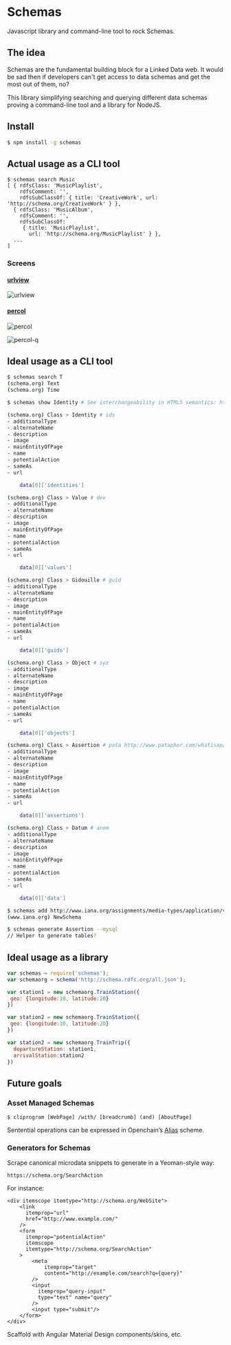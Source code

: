 # Schemas

Javascript library and command-line tool to rock Schemas.

## The idea

Schemas are the fundamental building block for a Linked Data web. It would be sad then if developers can't get access to data schemas and get the most out of them, no?

This library simplifying searching and querying different data schemas proving a command-line tool and a library for NodeJS.

## Install
```bash
$ npm install -g schemas
```

## Actual usage as a CLI tool

```
$ schemas search Music
[ { rdfsClass: 'MusicPlaylist',
    rdfsComment: '',
    rdfsSubClassOf: { title: 'CreativeWork', url: 'http://schema.org/CreativeWork' } },
  { rdfsClass: 'MusicAlbum',
    rdfsComment: '',
    rdfsSubClassOf: 
     { title: 'MusicPlaylist',
       url: 'http://schema.org/MusicPlaylist' } },
  ...
]
```

### Screens

#### [urlview][urlview]

![urlview](https://raw.githubusercontent.com/nerdfiles/schemas/master/img/urlview.png)

#### [percol][percol]

![percol](https://raw.githubusercontent.com/nerdfiles/schemas/master/img/percol.png)

![percol-q](https://raw.githubusercontent.com/nerdfiles/schemas/master/img/percol-q.png)

## Ideal usage as a CLI tool
```bash 
$ schemas search T
(schema.org) Text
(schema.org) Time

$ schemas show Identity # See interchangeability in HTML5 semantics: https://schema.org/author

(schema.org) Class > Identity # ids
- additionalType
- alternateName
- description
- image
- mainEntityOfPage
- name
- potentialAction
- sameAs
- url

    data[0]['identities']

(schema.org) Class > Value # dev
- additionalType
- alternateName
- description
- image
- mainEntityOfPage
- name
- potentialAction
- sameAs
- url

    data[0]['values']

(schema.org) Class > Gidouille # guid
- additionalType
- alternateName
- description
- image
- mainEntityOfPage
- name
- potentialAction
- sameAs
- url

    data[0]['guids']

(schema.org) Class > Object # syz
- additionalType
- alternateName
- description
- image
- mainEntityOfPage
- name
- potentialAction
- sameAs
- url

    data[0]['objects']

(schema.org) Class > Assertion # pata http://www.pataphor.com/whatisapataphor.html#ex1
- additionalType
- alternateName
- description
- image
- mainEntityOfPage
- name
- potentialAction
- sameAs
- url

    data[0]['assertions']

(schema.org) Class > Datum # anom
- additionalType
- alternateName
- description
- image
- mainEntityOfPage
- name
- potentialAction
- sameAs
- url

    data[0]['data']

$ schemas add http://www.iana.org/assignments/media-types/application/vnd.api+json
(www.iana.org) NewSchema

$ schemas generate Assertion --mysql
// Helper to generate tables?
```

## Ideal usage as a library

```javascript
var schemas = require('schemas');
var schemaorg = schema('http://schema.rdfs.org/all.json');

var station1 = new schemaorg.TrainStation({
 geo: {longitude:10, latitude:20}
})

var station2 = new schemaorg.TrainStation({
 geo: {longitude:10, latitude:20}
})

var station2 = new schemaorg.TrainTrip({
  departureStation: station1,
  arrivalStation:station2
})
```

## Future goals

### Asset Managed Schemas

    $ cliprogram [WebPage] /with/ [breadcrumb] (and) [AboutPage]

Sentential operations can be expressed in Openchain’s [Alias][0] scheme.

### Generators for Schemas

Scrape canonical microdata snippets to generate in a Yeoman-style way:

    https://schema.org/SearchAction

For instance:

    <div itemscope itemtype="http://schema.org/WebSite">
        <link
          itemprop="url"
          href="http://www.example.com/"
        />
        <form 
          itemprop="potentialAction"
          itemscope 
          itemtype="http://schema.org/SearchAction"
        >
            <meta
                itemprop="target" 
                content="http://example.com/search?q={query}"
            />
            <input
              itemprop="query-input"
              type="text" name="query"
            />
            <input type="submit"/>
        </form>
    </div>

Scaffold with Angular Material Design components/skins, etc.

[0]: https://docs.openchain.org/en/latest/ledger-rules/general.html#aliases-aka-name
[urlview]: http://linuxcommand.org/man_pages/urlview1.html
[percol]: https://github.com/mooz/percol
